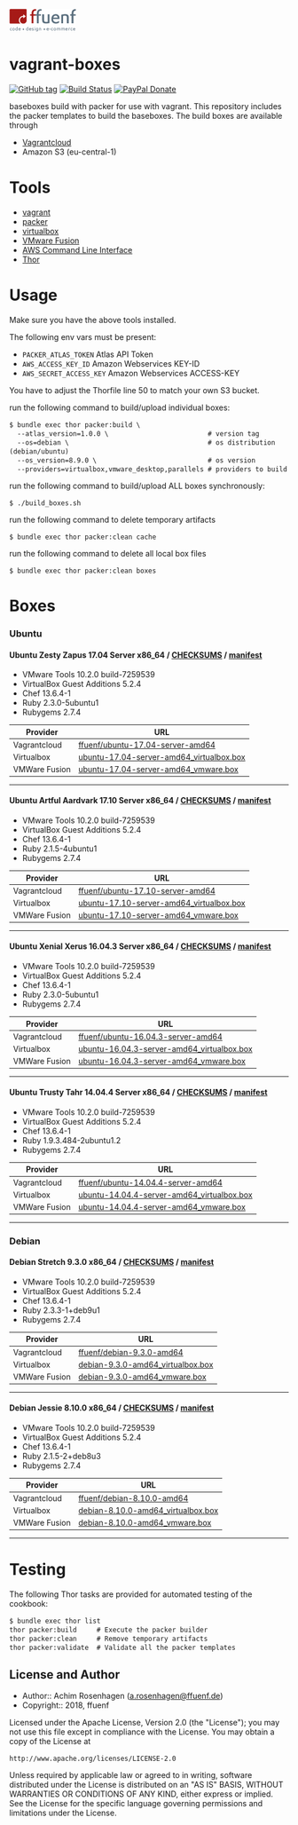 <a href="http://www.ffuenf.de" title="ffuenf - code • design • e-commerce"><img src="https://github.com/ffuenf/Ffuenf_Common/blob/master/skin/adminhtml/default/default/ffuenf/ffuenf.png" alt="ffuenf - code • design • e-commerce" /></a>

vagrant-boxes
=============
[![GitHub tag](http://img.shields.io/github/tag/ffuenf/vagrant-boxes.svg)](https://github.com/ffuenf/vagrant-boxes/tags)
[![Build Status](http://img.shields.io/travis/ffuenf/vagrant-boxes.svg)](https://travis-ci.org/ffuenf/vagrant-boxes)
[![PayPal Donate](https://img.shields.io/badge/paypal-donate-blue.svg)](https://www.paypal.com/cgi-bin/webscr?cmd=_s-xclick&hosted_button_id=J2PQS2WLT2Y8W&item_name=dop%3a%20vagrant-boxes&item_number=vagrant-boxes&currency_code=EUR)

baseboxes build with packer for use with vagrant.
This repository includes the packer templates to build the baseboxes.
The build boxes are available through 

* [Vagrantcloud](https://app.vagrantup.com/ffuenf)
* Amazon S3 (eu-central-1)

Tools
=====

* [vagrant](http://vagrantup.com)
* [packer](http://packer.io)
* [virtualbox](https://www.virtualbox.org/)
* [VMware Fusion](http://www.vmware.com/de/products/fusion/)
* [AWS Command Line Interface](http://aws.amazon.com/cli/)
* [Thor](http://whatisthor.com/)

Usage
=====

Make sure you have the above tools installed.

The following env vars must be present:
* `PACKER_ATLAS_TOKEN` Atlas API Token
* `AWS_ACCESS_KEY_ID` Amazon Webservices KEY-ID
* `AWS_SECRET_ACCESS_KEY` Amazon Webservices ACCESS-KEY

You have to adjust the Thorfile line 50 to match your own S3 bucket.

run the following command to build/upload individual boxes:
```
$ bundle exec thor packer:build \
  --atlas_version=1.0.0 \                         # version tag
  --os=debian \                                   # os distribution (debian/ubuntu)
  --os_version=8.9.0 \                            # os version
  --providers=virtualbox,vmware_desktop,parallels # providers to build
```

run the following command to build/upload ALL boxes synchronously:
```
$ ./build_boxes.sh
```

run the following command to delete temporary artifacts
```
$ bundle exec thor packer:clean cache
```

run the following command to delete all local box files
```
$ bundle exec thor packer:clean boxes
```

Boxes
=====

### Ubuntu
#### Ubuntu Zesty Zapus 17.04 Server x86_64 / [CHECKSUMS](https://s3.eu-central-1.amazonaws.com/ffuenf-vagrantboxes/CHECKSUMS) / [manifest](https://s3.eu-central-1.amazonaws.com/ffuenf-vagrantboxes/ubuntu-17.04-server-amd64.manifest.json)

* VMware Tools 10.2.0 build-7259539
* VirtualBox Guest Additions 5.2.4
* Chef 13.6.4-1
* Ruby 2.3.0-5ubuntu1
* Rubygems 2.7.4

| Provider          | URL                                                                                                                                                   |
| ----------------- | ----------------------------------------------------------------------------------------------------------------------------------------------------- |
| Vagrantcloud      | [ffuenf/ubuntu-17.04-server-amd64](https://app.vagrantup.com/ffuenf/ubuntu-17.04-server-amd64)                                                        |
| Virtualbox        | [ubuntu-17.04-server-amd64_virtualbox.box](https://s3.eu-central-1.amazonaws.com/ffuenf-vagrantboxes/ubuntu/ubuntu-17.04-server-amd64_virtualbox.box) |
| VMWare Fusion     | [ubuntu-17.04-server-amd64_vmware.box](https://s3.eu-central-1.amazonaws.com/ffuenf-vagrantboxes/ubuntu/ubuntu-17.04-server-amd64_vmware.box)         |

---

#### Ubuntu Artful Aardvark 17.10 Server x86_64 / [CHECKSUMS](https://s3.eu-central-1.amazonaws.com/ffuenf-vagrantboxes/CHECKSUMS) / [manifest](https://s3.eu-central-1.amazonaws.com/ffuenf-vagrantboxes/ubuntu-17.10-server-amd64.manifest.json)

* VMware Tools 10.2.0 build-7259539
* VirtualBox Guest Additions 5.2.4
* Chef 13.6.4-1
* Ruby 2.1.5-4ubuntu1
* Rubygems 2.7.4

| Provider          | URL                                                                                                                                                   |
| ----------------- | ----------------------------------------------------------------------------------------------------------------------------------------------------- |
| Vagrantcloud      | [ffuenf/ubuntu-17.10-server-amd64](https://app.vagrantup.com/ffuenf/ubuntu-17.10-server-amd64)                                                        |
| Virtualbox        | [ubuntu-17.10-server-amd64_virtualbox.box](https://s3.eu-central-1.amazonaws.com/ffuenf-vagrantboxes/ubuntu/ubuntu-17.10-server-amd64_virtualbox.box) |
| VMWare Fusion     | [ubuntu-17.10-server-amd64_vmware.box](https://s3.eu-central-1.amazonaws.com/ffuenf-vagrantboxes/ubuntu/ubuntu-17.10-server-amd64_vmware.box)         |

---

#### Ubuntu Xenial Xerus 16.04.3 Server x86_64 / [CHECKSUMS](https://s3.eu-central-1.amazonaws.com/ffuenf-vagrantboxes/CHECKSUMS) / [manifest](https://s3.eu-central-1.amazonaws.com/ffuenf-vagrantboxes/ubuntu-16.04.3-server-amd64.manifest.json)

* VMware Tools 10.2.0 build-7259539
* VirtualBox Guest Additions 5.2.4
* Chef 13.6.4-1
* Ruby 2.3.0-5ubuntu1
* Rubygems 2.7.4

| Provider          | URL                                                                                                                                                       |
| ----------------- | --------------------------------------------------------------------------------------------------------------------------------------------------------- |
| Vagrantcloud      | [ffuenf/ubuntu-16.04.3-server-amd64](https://app.vagrantup.com/ffuenf/ubuntu-16.04.3-server-amd64)                                                        |
| Virtualbox        | [ubuntu-16.04.3-server-amd64_virtualbox.box](https://s3.eu-central-1.amazonaws.com/ffuenf-vagrantboxes/ubuntu/ubuntu-16.04.3-server-amd64_virtualbox.box) |
| VMWare Fusion     | [ubuntu-16.04.3-server-amd64_vmware.box](https://s3.eu-central-1.amazonaws.com/ffuenf-vagrantboxes/ubuntu/ubuntu-16.04.3-server-amd64_vmware.box)         |

---

#### Ubuntu Trusty Tahr 14.04.4 Server x86_64 / [CHECKSUMS](https://s3.eu-central-1.amazonaws.com/ffuenf-vagrantboxes/CHECKSUMS) / [manifest](https://s3.eu-central-1.amazonaws.com/ffuenf-vagrantboxes/ubuntu-14.04.4-server-amd64.manifest.json)

* VMware Tools 10.2.0 build-7259539
* VirtualBox Guest Additions 5.2.4
* Chef 13.6.4-1
* Ruby 1.9.3.484-2ubuntu1.2
* Rubygems 2.7.4

| Provider          | URL                                                                                                                                                       |
| ----------------- | --------------------------------------------------------------------------------------------------------------------------------------------------------- |
| Vagrantcloud      | [ffuenf/ubuntu-14.04.4-server-amd64](https://app.vagrantup.com/ffuenf/ubuntu-14.04.4-server-amd64)                                                        |
| Virtualbox        | [ubuntu-14.04.4-server-amd64_virtualbox.box](https://s3.eu-central-1.amazonaws.com/ffuenf-vagrantboxes/ubuntu/ubuntu-14.04.4-server-amd64_virtualbox.box) |
| VMWare Fusion     | [ubuntu-14.04.4-server-amd64_vmware.box](https://s3.eu-central-1.amazonaws.com/ffuenf-vagrantboxes/ubuntu/ubuntu-14.04.4-server-amd64_vmware.box)         |

---

### Debian
#### Debian Stretch 9.3.0 x86_64 / [CHECKSUMS](https://s3.eu-central-1.amazonaws.com/ffuenf-vagrantboxes/CHECKSUMS) / [manifest](https://s3.eu-central-1.amazonaws.com/ffuenf-vagrantboxes/debian-9.3.0-amd64.manifest.json)

* VMware Tools 10.2.0 build-7259539
* VirtualBox Guest Additions 5.2.4
* Chef 13.6.4-1
* Ruby 2.3.3-1+deb9u1
* Rubygems 2.7.4

| Provider          | URL                                                                                                                                     |
| ----------------- | --------------------------------------------------------------------------------------------------------------------------------------- |
| Vagrantcloud      | [ffuenf/debian-9.3.0-amd64](https://app.vagrantup.com/ffuenf/debian-9.3.0-amd64)                                                        |
| Virtualbox        | [debian-9.3.0-amd64_virtualbox.box](https://s3.eu-central-1.amazonaws.com/ffuenf-vagrantboxes/debian/debian-9.3.0-amd64_virtualbox.box) |
| VMWare Fusion     | [debian-9.3.0-amd64_vmware.box](https://s3.eu-central-1.amazonaws.com/ffuenf-vagrantboxes/debian/debian-9.3.0-amd64_vmware.box)         |

---

#### Debian Jessie 8.10.0 x86_64 / [CHECKSUMS](https://s3.eu-central-1.amazonaws.com/ffuenf-vagrantboxes/CHECKSUMS) / [manifest](https://s3.eu-central-1.amazonaws.com/ffuenf-vagrantboxes/debian-8.10.0-amd64.manifest.json)

* VMware Tools 10.2.0 build-7259539
* VirtualBox Guest Additions 5.2.4
* Chef 13.6.4-1
* Ruby 2.1.5-2+deb8u3
* Rubygems 2.7.4

| Provider          | URL                                                                                                                                       |
| ----------------- | ----------------------------------------------------------------------------------------------------------------------------------------- |
| Vagrantcloud      | [ffuenf/debian-8.10.0-amd64](https://app.vagrantup.com/ffuenf/debian-8.10.0-amd64)                                                        |
| Virtualbox        | [debian-8.10.0-amd64_virtualbox.box](https://s3.eu-central-1.amazonaws.com/ffuenf-vagrantboxes/debian/debian-8.10.0-amd64_virtualbox.box) |
| VMWare Fusion     | [debian-8.10.0-amd64_vmware.box](https://s3.eu-central-1.amazonaws.com/ffuenf-vagrantboxes/debian/debian-8.10.0-amd64_vmware.box)         |

---

Testing
=======

The following Thor tasks are provided for automated testing of the cookbook:

```
$ bundle exec thor list
thor packer:build     # Execute the packer builder
thor packer:clean     # Remove temporary artifacts
thor packer:validate  # Validate all the packer templates
```

License and Author
------------------

- Author:: Achim Rosenhagen (<a.rosenhagen@ffuenf.de>)
- Copyright:: 2018, ffuenf

Licensed under the Apache License, Version 2.0 (the "License");
you may not use this file except in compliance with the License.
You may obtain a copy of the License at

    http://www.apache.org/licenses/LICENSE-2.0

Unless required by applicable law or agreed to in writing, software
distributed under the License is distributed on an "AS IS" BASIS,
WITHOUT WARRANTIES OR CONDITIONS OF ANY KIND, either express or implied.
See the License for the specific language governing permissions and
limitations under the License.
